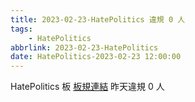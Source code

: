 ```yaml
---
title: 2023-02-23-HatePolitics 違規 0 人
tags:
    - HatePolitics
abbrlink: 2023-02-23-HatePolitics
date: HatePolitics-2023-02-23 12:00:00
---
```

HatePolitics 板 [板規連結](https://www.ptt.cc/bbs/HatePolitics/M.1617115262.A.D60.html)
昨天違規 0 人
